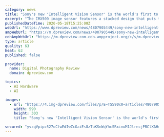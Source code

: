 ```yaml
---
category: news
title: "Sony's new 'Intelligent Vision Sensor' is the world's first to feature on-chip AI processing"
excerpt: "The IMX500 image sensor features a stacked design that puts the pixel chip atop a logic chip to create an all-in-one system that can capture, process and extract metadata from the image in a single chip."
publishedDateTime: 2020-05-18T15:25:00Z
webUrl: "https://www.dpreview.com/news/4807905449/sony-new-intelligent-vision-sensor-is-the-world-s-first-to-feature-on-chip-ai-processing"
ampWebUrl: "https://m.dpreview.com/news/4807905449/sony-new-intelligent-vision-sensor-is-the-world-s-first-to-feature-on-chip-ai-processing.amp"
cdnAmpWebUrl: "https://m-dpreview-com.cdn.ampproject.org/c/s/m.dpreview.com/news/4807905449/sony-new-intelligent-vision-sensor-is-the-world-s-first-to-feature-on-chip-ai-processing.amp"
type: article
quality: 63
heat: 63
published: false

provider:
  name: Digital Photography Review
  domain: dpreview.com

topics:
  - AI Hardware
  - AI

images:
  - url: "https://4.img-dpreview.com/files/p/E~TS590x0~articles/4807905449/Sony_AI.jpeg"
    width: 590
    height: 303
    title: "Sony's new 'Intelligent Vision Sensor' is the world's first to feature on-chip AI processing"

secured: "yvzqVpipz527oCfwEdIwZcOaiEs8zTuKSnWqYhcSRxivuM1JlrecjPBClXAHcWmYsKN7Q0KTrspNZVJN3ZaQHNk5SLz2cLigKjNjNrdBaoRpEDTSvO48q69lZypZQwFdN2cBWnrcyNG9R2z+rhZldJXvLl6K1/qDLhVw/ISjfKHKwRpyBNEjc9vne7kRirdftB93d5l181pkYLc3yJTLRhTGWx1opFCIOyTYwWvwRv5gcsbN3PIAEYANyK99I25NyaadsEepXSZfsfOkXK6H3DhwUJ/WN5Cwc3DNnN6tTbLolDpZx5xSFKZcdfU3JblekCgWCnb1w4jJWHWnLwHMMnxluXeO/9ksTb3hjjeR3YD/0oNe4Yymf7rsotZ0QVtClFFK0UTZDIMT+VIOVoGrxWHAgR5GCEzukeMEVa2MCPwZsxNDI8fvjAVnlKIe3M/PxfXausoRxI50IpiKPdaUby9Sn2sFTrhrutKfOm13QGg=;L8vv1I7TM+fROB5bVQQ1pQ=="
---
```



